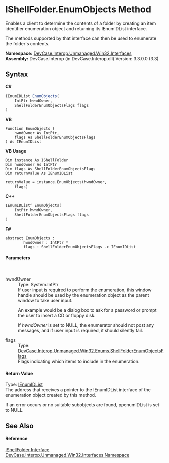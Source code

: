 # IShellFolder.EnumObjects Method 
 

Enables a client to determine the contents of a folder by creating an item identifier enumeration object and returning its IEnumIDList interface. 

 The methods supported by that interface can then be used to enumerate the folder's contents.

**Namespace:**&nbsp;<a href="N_DevCase_Interop_Unmanaged_Win32_Interfaces">DevCase.Interop.Unmanaged.Win32.Interfaces</a><br />**Assembly:**&nbsp;DevCase.Interop (in DevCase.Interop.dll) Version: 3.3.0.0 (3.3)

## Syntax

**C#**<br />
``` C#
IEnumIDList EnumObjects(
	IntPtr hwndOwner,
	ShellFolderEnumObjectsFlags flags
)
```

**VB**<br />
``` VB
Function EnumObjects ( 
	hwndOwner As IntPtr,
	flags As ShellFolderEnumObjectsFlags
) As IEnumIDList
```

**VB Usage**<br />
``` VB Usage
Dim instance As IShellFolder
Dim hwndOwner As IntPtr
Dim flags As ShellFolderEnumObjectsFlags
Dim returnValue As IEnumIDList

returnValue = instance.EnumObjects(hwndOwner, 
	flags)
```

**C++**<br />
``` C++
IEnumIDList^ EnumObjects(
	IntPtr hwndOwner, 
	ShellFolderEnumObjectsFlags flags
)
```

**F#**<br />
``` F#
abstract EnumObjects : 
        hwndOwner : IntPtr * 
        flags : ShellFolderEnumObjectsFlags -> IEnumIDList 

```


#### Parameters
&nbsp;<dl><dt>hwndOwner</dt><dd>Type: System.IntPtr<br />If user input is required to perform the enumeration, this window handle should be used by the enumeration object as the parent window to take user input. 

 An example would be a dialog box to ask for a password or prompt the user to insert a CD or floppy disk. 

 If *hwndOwner* is set to NULL, the enumerator should not post any messages, and if user input is required, it should silently fail.</dd><dt>flags</dt><dd>Type: <a href="T_DevCase_Interop_Unmanaged_Win32_Enums_ShellFolderEnumObjectsFlags">DevCase.Interop.Unmanaged.Win32.Enums.ShellFolderEnumObjectsFlags</a><br />Flags indicating which items to include in the enumeration.</dd></dl>

#### Return Value
Type: <a href="T_DevCase_Interop_Unmanaged_Win32_Interfaces_IEnumIDList">IEnumIDList</a><br />The address that receives a pointer to the IEnumIDList interface of the enumeration object created by this method. 

 If an error occurs or no suitable subobjects are found, ppenumIDList is set to NULL.

## See Also


#### Reference
<a href="T_DevCase_Interop_Unmanaged_Win32_Interfaces_IShellFolder">IShellFolder Interface</a><br /><a href="N_DevCase_Interop_Unmanaged_Win32_Interfaces">DevCase.Interop.Unmanaged.Win32.Interfaces Namespace</a><br />